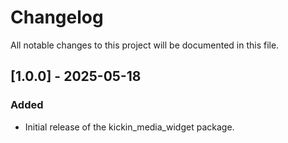 # Changelog

All notable changes to this project will be documented in this file.

## [1.0.0] - 2025-05-18
### Added
- Initial release of the kickin_media_widget package.
